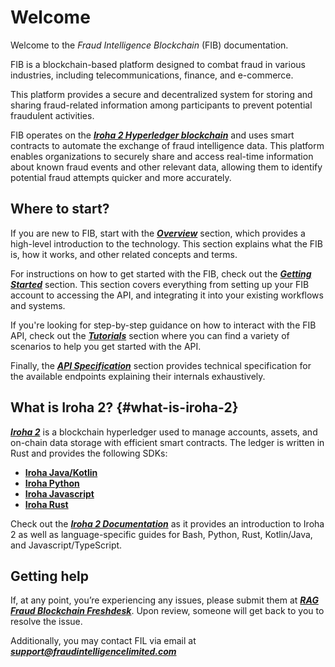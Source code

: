 # Welcome

Welcome to the *Fraud Intelligence Blockchain* (FIB) documentation.

FIB is a blockchain-based platform designed to combat fraud in various industries, including telecommunications, finance, and e-commerce.

This platform provides a secure and decentralized system for storing and sharing fraud-related information among participants to prevent potential fraudulent activities.

FIB operates on the [***Iroha 2 Hyperledger blockchain***](/#what-is-iroha-2) and uses smart contracts to automate the exchange of fraud intelligence data. This platform enables organizations to securely share and access real-time information about known fraud events and other relevant data, allowing them to identify potential fraud attempts quicker and more accurately.

## Where to start?

If you are new to FIB, start with the [***Overview***](./api_docs/Overview.md) section, which provides a high-level introduction to the technology. This section explains what the FIB is, how it works, and other related concepts and terms.

For instructions on how to get started with the FIB, check out the [***Getting Started***](./api_docs/Getting_started.md) section. This section covers everything from setting up your FIB account to accessing the API, and integrating it into your existing workflows and systems.

If you're looking for step-by-step guidance on how to interact with the FIB API, check out the [***Tutorials***](./api_docs/Tutorials.md) section where you can find a variety of scenarios to help you get started with the API.

Finally, the [***API Specification***](./api_docs/API_Specification.md) section provides technical specification for the available endpoints explaining their internals exhaustively.

## What is Iroha 2? {#what-is-iroha-2}

[***Iroha 2***](https://github.com/hyperledger/iroha/tree/iroha2) is a blockchain hyperledger used to manage accounts, assets, and on-chain data storage with efficient smart contracts. The ledger is written in Rust and provides the following SDKs:

- [**Iroha Java/Kotlin**](https://github.com/hyperledger/iroha-java/tree/iroha2-dev)
- [**Iroha Python**](https://github.com/hyperledger/iroha-python)
- [**Iroha Javascript**](https://github.com/hyperledger/iroha-javascript/tree/iroha2)
- [**Iroha Rust**](https://github.com/hyperledger/iroha/tree/iroha2-lts/client)

Check out the [***Iroha 2 Documentation***](https://hyperledger.github.io/iroha-2-docs/) as it provides an introduction to Iroha 2 as well as language-specific guides for Bash, Python, Rust, Kotlin/Java, and Javascript/TypeScript.

## Getting help

If, at any point, you’re experiencing any issues, please submit them at [***RAG Fraud Blockchain Freshdesk***](https://ragfraudblockchain.freshdesk.com/a/dashboard/default). Upon review, someone will get back to you to resolve the issue.

Additionally, you may contact FIL via email at ***[support@fraudintelligencelimited.com](mailto:support@fraudintelligencelimited.com)***

